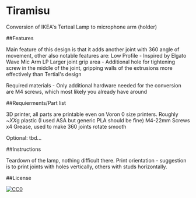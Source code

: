 # Tiramisu
Conversion of IKEA's Terteal Lamp to microphone arm (holder)

##Features

Main feature of this design is that it adds another joint with 360 angle of movement, other also notable features are:
  Low Profile - Inspired by Elgato Wave Mic Arm LP
  Larger joint grip area - Additional hole for tightening screw in the middle of the joint, gripping walls of the extrusions more effectively than Tertial's design
  
  Required materials - Only additional hardware needed for the conversion are M4 screws, which most likely you already have around

##Requierments/Part list

3D printer, all parts are printable even on Voron 0 size printers.
Roughly ~*XX*g plastic (I used ASA but generic PLA should be fine) 
M4-22mm Screws x4
Grease, used to make 360 joints rotate smooth

Optional:
  tbd...


##Instructions

Teardown of the lamp, nothing difficult there.
Print orientation - suggestion is to print joints with holes vertically, others with studs horizontally.



##License

[![CC0]([https://creativecommons.org/licenses/by-sa/4.0/])]([https://creativecommons.org/publicdomain/zero/1.0/](https://creativecommons.org/licenses/by-sa/4.0/))
